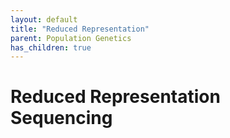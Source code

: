 ```yaml
---
layout: default
title: "Reduced Representation"
parent: Population Genetics
has_children: true
---
```




# Reduced Representation Sequencing








